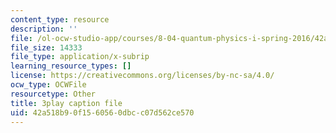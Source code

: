```yaml
---
content_type: resource
description: ''
file: /ol-ocw-studio-app/courses/8-04-quantum-physics-i-spring-2016/42a518b90f1560560dbcc07d562ce570_Cb_3sOYLjUI.srt
file_size: 14333
file_type: application/x-subrip
learning_resource_types: []
license: https://creativecommons.org/licenses/by-nc-sa/4.0/
ocw_type: OCWFile
resourcetype: Other
title: 3play caption file
uid: 42a518b9-0f15-6056-0dbc-c07d562ce570
---
```

